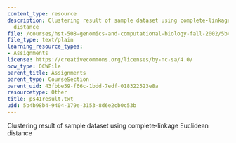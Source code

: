 ```yaml
---
content_type: resource
description: Clustering result of sample dataset using complete-linkage Euclidean
  distance
file: /courses/hst-508-genomics-and-computational-biology-fall-2002/5b4b98b49404179e31538d6e2cb0c53b_ps41result.txt
file_type: text/plain
learning_resource_types:
- Assignments
license: https://creativecommons.org/licenses/by-nc-sa/4.0/
ocw_type: OCWFile
parent_title: Assignments
parent_type: CourseSection
parent_uid: 43fbbe59-f66c-1bdd-7edf-018322523e8a
resourcetype: Other
title: ps41result.txt
uid: 5b4b98b4-9404-179e-3153-8d6e2cb0c53b
---
```

Clustering result of sample dataset using complete-linkage Euclidean distance